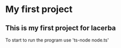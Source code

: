 # My first project

## This is my first project for lacerba

To start to run the program use 'ts-node node.ts'
